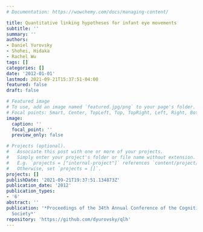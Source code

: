 ```yaml
---
# Documentation: https://wowchemy.com/docs/managing-content/

title: Quantitative linking hypotheses for infant eye movements
subtitle: ''
summary: ''
authors:
- Daniel Yurovsky
- Shohei, Hidaka
- Rachel Wu
tags: []
categories: []
date: '2012-01-01'
lastmod: 2021-09-21T15:37:51-04:00
featured: false
draft: false

# Featured image
# To use, add an image named `featured.jpg/png` to your page's folder.
# Focal points: Smart, Center, TopLeft, Top, TopRight, Left, Right, BottomLeft, Bottom, BottomRight.
image:
  caption: ''
  focal_point: ''
  preview_only: false

# Projects (optional).
#   Associate this post with one or more of your projects.
#   Simply enter your project's folder or file name without extension.
#   E.g. `projects = ["internal-project"]` references `content/project/deep-learning/index.md`.
#   Otherwise, set `projects = []`.
projects: []
publishDate: '2021-09-21T19:37:51.134873Z'
publication_date: '2012'
publication_types:
- '6'
abstract: ''
publication: '*Proceedings of the 34th Annual Conference of the Cognitive Science
  Society*'
repository: 'https://github.com/dyurovsky/qlh'
---
```

